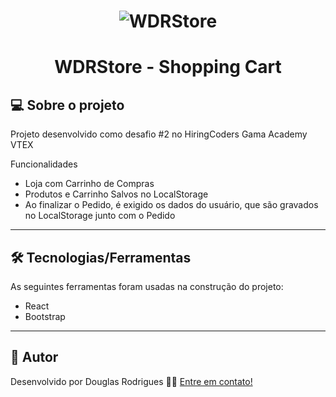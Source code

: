 <h1 align="center">
    <img alt="WDRStore" title="#WDRStore Shopping Cart" src="./img/banner.png" />
</h1>
<h1 align="center">
    WDRStore - Shopping Cart
</h1>

## 💻 Sobre o projeto

Projeto desenvolvido como desafio #2 no HiringCoders Gama Academy VTEX

Funcionalidades
* Loja com Carrinho de Compras
* Produtos e Carrinho Salvos no LocalStorage
* Ao finalizar o Pedido, é exigido os dados do usuário, que são gravados no LocalStorage junto com o Pedido

---

## 🛠 Tecnologias/Ferramentas

As seguintes ferramentas foram usadas na construção do projeto:

-   React
-   Bootstrap

---

## 🦸 Autor

Desenvolvido por Douglas Rodrigues 👋🏽 [Entre em contato!](https://www.linkedin.com/in/douglas-rodrigues-pnz/)

